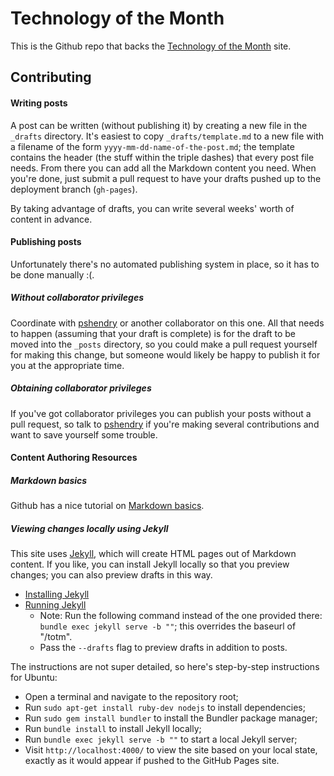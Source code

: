 # Technology of the Month

This is the Github repo that backs the [Technology of the Month](http://pshendry.github.io/totm/) site.

## Contributing

#### Writing posts

A post can be written (without publishing it) by creating a new file in the
`_drafts` directory. It's easiest to copy `_drafts/template.md` to a new file
with a filename of the form `yyyy-mm-dd-name-of-the-post.md`; the template
contains the header (the stuff within the triple dashes) that every post file
needs. From there you can add all the Markdown content you need. When you're
done, just submit a pull request to have your drafts pushed up to the
deployment branch (`gh-pages`).

By taking advantage of drafts, you can write several weeks' worth of content in advance.

#### Publishing posts

Unfortunately there's no automated publishing system in place, so it has to be
done manually :(.

##### Without collaborator privileges

Coordinate with [pshendry](https://github.com/pshendry) or another collaborator
on this one. All that needs to happen (assuming that your draft is complete) is
for the draft to be moved into the `_posts` directory, so you could make a pull
request yourself for making this change, but someone would likely be happy to
publish it for you at the appropriate time.

##### Obtaining collaborator privileges

If you've got collaborator privileges you can publish your posts without a
pull request, so talk to [pshendry](https://github.com/pshendry) if you're making
several contributions and want to save yourself some trouble.

#### Content Authoring Resources

##### Markdown basics

Github has a nice tutorial on [Markdown basics](https://help.github.com/articles/markdown-basics/).

##### Viewing changes locally using Jekyll

This site uses [Jekyll](http://jekyllrb.com/), which will create HTML pages out
of Markdown content. If you like, you can install Jekyll locally so that you
preview changes; you can also preview drafts in this way.

 - [Installing Jekyll](https://help.github.com/articles/using-jekyll-with-pages/#installing-jekyll)
 - [Running Jekyll](https://help.github.com/articles/using-jekyll-with-pages/#running-jekyll)
   - Note: Run the following command instead of the one provided there: `bundle exec jekyll serve -b ""`;
     this overrides the baseurl of "/totm".
   - Pass the `--drafts` flag to preview drafts in addition to posts.

The instructions are not super detailed, so here's step-by-step instructions
for Ubuntu:

 - Open a terminal and navigate to the repository root;
 - Run `sudo apt-get install ruby-dev nodejs` to install dependencies;
 - Run `sudo gem install bundler` to install the Bundler package manager;
 - Run `bundle install` to install Jekyll locally;
 - Run `bundle exec jekyll serve -b ""` to start a local Jekyll server;
 - Visit `http://localhost:4000/` to view the site based on your local state,
   exactly as it would appear if pushed to the GitHub Pages site.

